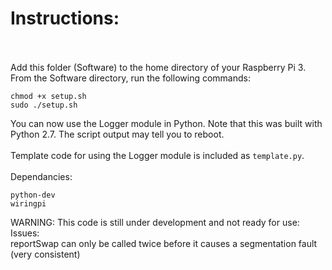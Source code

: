 # Instructions:</br></br>
Add this folder (Software) to the home directory of your Raspberry Pi 3.</br>
From the Software directory, run the following commands:
```
chmod +x setup.sh
sudo ./setup.sh
```
You can now use the Logger module in Python. Note that this was built with Python 2.7. The script output may tell you to reboot.</br></br>
Template code for using the Logger module is included as `template.py`.</br></br>
Dependancies:
```
python-dev
wiringpi
```
WARNING: This code is still under development and not ready for use:</br>
Issues:</br>
reportSwap can only be called twice before it causes a segmentation fault (very consistent)</br>
